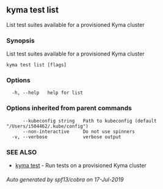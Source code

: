 ## kyma test list

List test suites available for a provisioned Kyma cluster

### Synopsis

List test suites available for a provisioned Kyma cluster

```
kyma test list [flags]
```

### Options

```
  -h, --help   help for list
```

### Options inherited from parent commands

```
      --kubeconfig string   Path to kubeconfig (default "/Users/i504462/.kube/config")
      --non-interactive     Do not use spinners
  -v, --verbose             verbose output
```

### SEE ALSO

* [kyma test](kyma_test.md)	 - Run tests on a provisioned Kyma cluster

###### Auto generated by spf13/cobra on 17-Jul-2019
